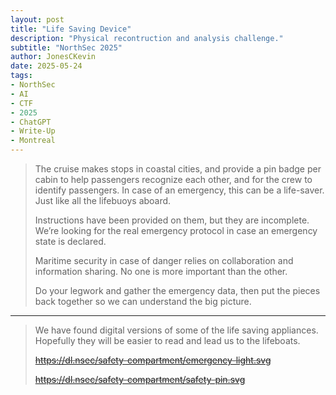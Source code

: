 ```yaml
---
layout: post
title: "Life Saving Device"
description: "Physical recontruction and analysis challenge."
subtitle: "NorthSec 2025"
author: JonesCKevin
date: 2025-05-24
tags:
- NorthSec
- AI
- CTF
- 2025
- ChatGPT
- Write-Up
- Montreal
---
```


>The cruise makes stops in coastal cities, and provide a pin badge per cabin to help passengers recognize each other, and for the crew to identify passengers. In case of an emergency, this can be a life-saver. Just like all the lifebuoys aboard.
>
>Instructions have been provided on them, but they are incomplete. We’re looking for the real emergency protocol in case an emergency state is declared.
>
>Maritime security in case of danger relies on collaboration and information sharing. No one is more important than the other.
>
>Do your legwork and gather the emergency data, then put the pieces back together so we can understand the big picture.

---

>We have found digital versions of some of the life saving appliances. Hopefully they will be easier to read and lead us to the lifeboats.
>
>~~<https://dl.nsec/safety-compartment/emergency-light.svg>~~
>
>~~<https://dl.nsec/safety-compartment/safety-pin.svg>~~
>


